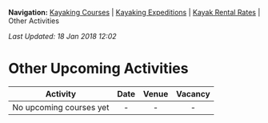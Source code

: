 **Navigation:** [Kayaking Courses](index) &#124; [Kayaking Expeditions](expedition) &#124; [Kayak Rental Rates](rental) &#124; Other Activities

_Last Updated: 18 Jan 2018 12:02_
# Other Upcoming Activities

Activity | Date | Venue | Vacancy
:---:|:---:|:---:|:---:
No upcoming courses yet|-|-|-

